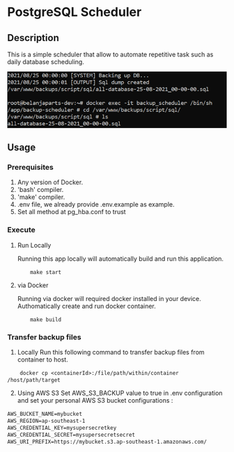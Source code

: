 # PostgreSQL Scheduler

## Description
This is a simple scheduler that allow to automate repetitive task such as daily database scheduling.

![Demo This Project](./assets/img/demo.png)

## Usage

### Prerequisites
1. Any version of Docker.
2. 'bash' compiler.
3. 'make' compiler.
4. .env file, we already provide .env.example as example.
5. Set all method at pg_hba.conf to trust

### Execute
1. Run Locally

    Running this app locally will automatically build and run this application.
    ```
        make start
    ```
2. via Docker

    Running via docker will required docker installed in your device. Authomatically create and run docker container.
    ```
        make build
    ```

### Transfer backup files

1. Locally
Run this following command to transfer backup files from container to host.
```
    docker cp <containerId>:/file/path/within/container /host/path/target
```

2. Using AWS S3
Set AWS_S3_BACKUP value to true in .env configuration and set your personal AWS S3 bucket configurations :
```
AWS_BUCKET_NAME=mybucket
AWS_REGION=ap-southeast-1
AWS_CREDENTIAL_KEY=mysupersecretkey
AWS_CREDENTIAL_SECRET=mysupersecretsecret
AWS_URI_PREFIX=https://mybucket.s3.ap-southeast-1.amazonaws.com/
```
